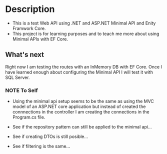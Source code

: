 # Description
- This is a test Web API using .NET and ASP.NET Minimal API and Enity Framwork Core.
- This project is for learning purposes and to teach me more about using Minimal APIs with EF Core.

## What's next
Right now I am testing the routes with an InMemory DB with EF Core. Once I have learned enough about configuring the Minimal API I will test it with SQL Server.

### NOTE To Self
- Using the minimal api setup seems to be the same as using the MVC model of an ASP.NET core application but instead of created the connnections in the controller
I am creating the connections in the Program.cs file. 

- See if the repository pattern can still be applied to the minimal api...
- See if creating DTOs is still posible...
- See if filtering is the same...
